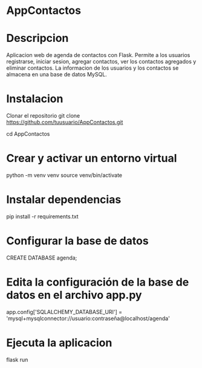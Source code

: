 # AppContactos

# Descripcion
Aplicacion web de agenda de contactos con Flask.
Permite a los usuarios registrarse, iniciar sesion, agregar contactos, ver los contactos agregados y eliminar contactos.
La informacion de los usuarios y los contactos se almacena en una base de datos MySQL.

# Instalacion
Clonar el repositorio
git clone https://github.com/tuusuario/AppContactos.git

cd AppContactos

# Crear y activar un entorno virtual

python -m venv venv
source venv/bin/activate 

# Instalar dependencias

pip install -r requirements.txt

# Configurar la base de datos

CREATE DATABASE agenda;

# Edita la configuración de la base de datos en el archivo app.py

app.config['SQLALCHEMY_DATABASE_URI'] = 'mysql+mysqlconnector://usuario:contraseña@localhost/agenda'


# Ejecuta la aplicacion

flask run
